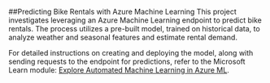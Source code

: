##Predicting Bike Rentals with Azure Machine Learning
This project investigates leveraging an Azure Machine Learning endpoint to predict bike rentals. The process utilizes a pre-built model, trained on historical data, to analyze weather and seasonal features and estimate rental demand.

For detailed instructions on creating and deploying the model, along with sending requests to the endpoint for predictions, refer to the Microsoft Learn module: [Explore Automated Machine Learning in Azure ML](https://learn.microsoft.com/en-us/training/modules/get-started-ai-fundamentals/).
